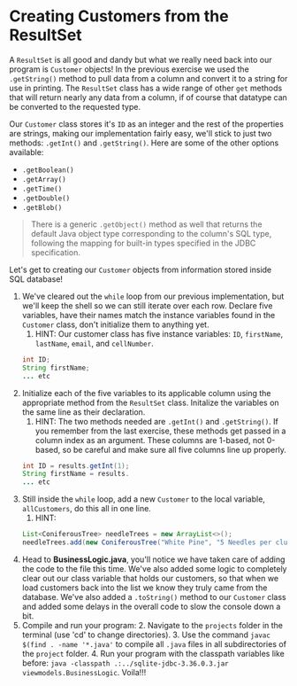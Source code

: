 # Creating Customers from the ResultSet

A `ResultSet` is all good and dandy but what we really need back into our program is `Customer` objects! In the previous exercise we used the `.getString()` method to pull data from a column and convert it to a string for use in printing. The `ResultSet` class has a wide range of other `get` methods that will return nearly any data from a column, if of course that datatype can be converted to the requested type.

Our `Customer` class stores it's `ID` as an integer and the rest of the properties are strings, making our implementation fairly easy, we'll stick to just two methods: `.getInt()` and `.getString()`. Here are some of the other options available:
- `.getBoolean()`
- `.getArray()`
- `.getTime()`
- `.getDouble()`
- `.getBlob()`

> There is a generic `.getObject()` method as well that returns the default Java object type corresponding to the column's SQL type, following the mapping for built-in types specified in the JDBC specification.

Let's get to creating our `Customer` objects from information stored inside SQL database!

1. We've cleared out the `while` loop from our previous implementation, but we'll keep the shell so we can still iterate over each row. Declare five variables, have their names match the instance variables found in the `Customer` class, don't initialize them to anything yet.
   1. HINT: Our customer class has five instance variables: `ID`, `firstName`, `lastName`, `email`, and `cellNumber`.
   ```java
   int ID;
   String firstName;
   ... etc
   ```
2. Initialize each of the five variables to its applicable column using the appropriate method from the `ResultSet` class. Initalize the variables on the same line as their declaration.
   1. HINT: The two methods needed are `.getInt()` and `.getString()`. If you remember from the last exercise, these methods get passed in a column index as an argument. These columns are 1-based, not 0-based, so be careful and make sure all five columns line up properly.
   ```java
   int ID = results.getInt(1);
   String firstName = results.
   ... etc
   ```
3. Still inside the `while` loop, add a new `Customer` to the local variable, `allCustomers`, do this all in one line.
   1. HINT: 
   ```java
   List<ConiferousTree> needleTrees = new ArrayList<>();
   needleTrees.add(new ConiferousTree("White Pine", "5 Needles per cluster", "Avg height: 65'"));
   ```
4. Head to **BusinessLogic.java**, you'll notice we have taken care of adding the code to the file this time. We've also added some logic to completely clear out our class variable that holds our customers, so that when we load customers back into the list we know they truly came from the database. We've also added a `.toString()` method to our `Customer` class and added some delays in the overall code to slow the console down a bit.
5. Compile and run your program:
    2. Navigate to the `projects` folder in the terminal (use 'cd' to change directories).
    3. Use the command `javac $(find . -name '*.java'` to compile all `.java` files in all subdirectories of the `project` folder.
    4. Run your program with the classpath variables like before: `java -classpath .:../sqlite-jdbc-3.36.0.3.jar viewmodels.BusinessLogic`. Voila!!!